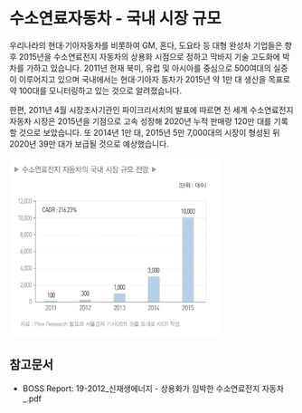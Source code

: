 # 수소연료자동차 - 국내 시장 규모

우리나라의 현대·기아자동차를 비롯하여 GM, 혼다, 도요타 등 대형 완성차 기업들은 향후 2015년을 수소연료전지 자동차의 상용화 시점으로 정하고 막바지 기술 고도화에 박차를 가하고 있습니다. 2011년 현재 북미, 유럽 및 아시아를 중심으로 500여대의 실증이 이루어지고 있으며 국내에서는 현대·기아자 동차가 2015년 약 1만 대 생산을 목표로 약 100대를 모니터링하고 있는 것으로 알려졌습니다.

한편, 2011년 4월 시장조사기관인 파이크리서치의 발표에 따르면 전 세계 수소연료전지 자동차 시장은 2015년을 기점으로 고속 성장해 2020년 누적 판매량 120만 대를 기록할 것으로 보았습니다. 또 2014년 1만 대, 2015년 5만 7,000대의 시장이 형성된 뒤 2020년 39만 대가 보급될 것으로 예상했습니다.


![](./images/수소연료전지자동차_Q12_2_1.PNG)


## 참고문서
- BOSS Report: 19-2012_신재생에너지 - 상용화가 임박한 수소연료전지 자동차_.pdf
